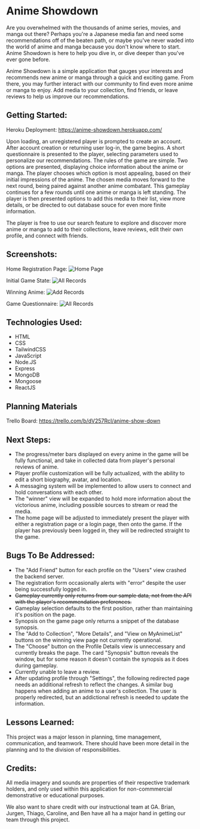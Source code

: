 # Anime Showdown

Are you overwhelmed with the thousands of anime series, movies, and manga out there?  Perhaps you're a Japanese media fan and need some recommendations off of the beaten path, or maybe you've never waded into the world of anime and manga because you don't know where to start.  Anime Showdown is here to help you dive in, or dive deeper than you've ever gone before.

Anime Showdown is a simple application that gauges your interests and recommends new anime or manga through a quick and exciting game. From there, you may further interact with our community to find even more anime or manga to enjoy.  Add media to your collection, find friends, or leave reviews to help us improve our recommendations.

## Getting Started:
Heroku Deployment: 
<https://anime-showdown.herokuapp.com/>

Upon loading, an unregistered player is prompted to create an account.  After account creation or returning user log-in, the game begins.  A short questionnaire is presented to the player, selecting parameters used to personalize our recommendations.  The rules of the game are simple.  Two options are presented, displaying choice information about the anime or manga.  The player chooses which option is most appealing, based on their initial impressions of the anime.  The chosen media moves forward to the next round, being paired against another anime combatant.  This gameplay continues for a few rounds until one anime or manga is left standing.  The player is then presented options to add this media to their list, view more details, or be directed to out database souce for even more finite information.

The player is free to use our search feature to explore and discover more anime or manga to add to their collections, leave reviews, edit their own profile, and connect with friends.

## Screenshots:
Home Registration Page:
![Home Page](https://i.imgur.com/dcPZbes.png)

Initial Game State:
![All Records](https://i.imgur.com/fUXlCIN.png)

Winning Anime:
![Add Records](https://i.imgur.com/WakFEsI.png)

Game Questionnaire:
![All Records](https://i.imgur.com/GCSewsD.png)

## Technologies Used:
- HTML
- CSS
- TailwindCSS
- JavaScript
- Node.JS
- Express
- MongoDB
- Mongoose
- ReactJS

## Planning Materials

Trello Board: 
<https://trello.com/b/dV257RcI/anime-show-down>

## Next Steps:
- The progress/meter bars displayed on every anime in the game will be fully functional, and take in collected data from player's personal reviews of anime.
- Player profile customization will be fully actualized, with the ability to edit a short biography, avatar, and location.
- A messaging system will be implemented to allow users to connect and hold conversations with each other.
- The "winner" view will be expanded to hold more information about the victorious anime, including possible sources to stream or read the media.
- The home page will be adjusted to immediately present the player with either a registration page or a login page, then onto the game.  If the player has previously been logged in, they will be redirected straight to the game.

## Bugs To Be Addressed:
- The "Add Friend" button for each profile on the "Users" view crashed the backend server.
- The registration form occasionally alerts with "error" despite the user being successfully logged in.
- ~~Gameplay currently only returns from our sample data, not from the API with the player's recommendation preferences.~~
- Gameplay selection defaults to the first position, rather than maintaining it's position on the page.
- Synopsis on the game page only returns a snippet of the database synopsis.
- The "Add to Collection", "More Details", and "View on MyAnimeList" buttons on the winning view page not currently operational.
- The "Choose" button on the Profile Details view is unneccessary and currently breaks the page. The card "Synopsis" button reveals the window, but for some reason it doesn't contain the synopsis as it does during gameplay.
- Currently unable to leave a review.
- After updating profile through "Settings", the following redirected page needs an additional refresh to reflect the changes.  A similar bug happens when adding an anime to a user's collection.  The user is properly redirected, but an addictional refresh is needed to update the information.

## Lessons Learned:
This project was a major lesson in planning, time management, communication, and teamwork.  There should have been more detail in the planning and to the division of responsibilities.  

## Credits:
All media imagery and sounds are properties of their respective trademark holders, and only used within this application for non-commmercial demonstrative or educational purposes.

We also want to share credit with our instructional team at GA.  Brian, Jurgen, Thiago, Caroline, and Ben have all ha a major hand in getting our team through this project.